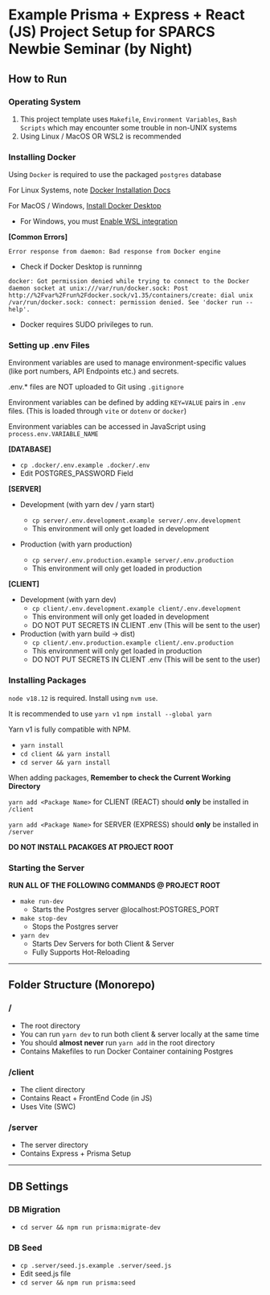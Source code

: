 # Example Prisma + Express + React (JS) Project Setup for SPARCS Newbie Seminar (by Night)

## How to Run

### Operating System

1. This project template uses `Makefile`, `Environment Variables`, `Bash Scripts` which may encounter some trouble in non-UNIX systems
2. Using Linux / MacOS OR WSL2 is recommended

### Installing Docker

Using `Docker` is required to use the packaged `postgres` database

For Linux Systems, note [Docker Installation Docs](https://docs.docker.com/engine/install/ubuntu/)

For MacOS / Windows, [Install Docker Desktop](https://www.docker.com/products/docker-desktop/)

* For Windows, you must [Enable WSL integration](https://learn.microsoft.com/ko-kr/windows/wsl/tutorials/wsl-containers)

**[Common Errors]**

```
Error response from daemon: Bad response from Docker engine
```

* Check if Docker Desktop is runninng

```
docker: Got permission denied while trying to connect to the Docker daemon socket at unix:///var/run/docker.sock: Post http://%2Fvar%2Frun%2Fdocker.sock/v1.35/containers/create: dial unix /var/run/docker.sock: connect: permission denied. See 'docker run --help'.
```

* Docker requires SUDO privileges to run.

### Setting up .env Files

Environment variables are used to manage  environment-specific values (like port numbers, API Endpoints etc.) and secrets.

.env.* files are NOT uploaded to Git using `.gitignore`

Environment variables can be defined by adding `KEY=VALUE` pairs in `.env` files. (This is loaded through `vite` or `dotenv` or `docker`)

Environment variables can be accessed in JavaScript using `process.env.VARIABLE_NAME`


**[DATABASE]**

- `cp .docker/.env.example .docker/.env`
- Edit POSTGRES_PASSWORD Field

**[SERVER]**

- Development (with yarn dev / yarn start)
  - `cp server/.env.development.example server/.env.development`
  - This environment will only get loaded  in development 

- Production (with yarn production)
  - `cp server/.env.production.example server/.env.production`
  - This environment will only get loaded in production

**[CLIENT]**

- Development (with yarn dev)
  - `cp client/.env.development.example client/.env.development`
  - This environment will only get loaded in development
  - DO NOT PUT SECRETS IN CLIENT .env (This will be sent to the user)
- Production (with yarn build -> dist)
  - `cp client/.env.production.example client/.env.production` 
  - This environment will only get loaded in production
  - DO NOT PUT SECRETS IN CLIENT .env (This will be sent to the user)

### Installing Packages

`node v18.12` is required.
Install using `nvm use`.

It is recommended to use `yarn v1`
`npm install --global yarn`

Yarn v1 is fully compatible with NPM.

- `yarn install`
- `cd client && yarn install`
- `cd server && yarn install`

When adding packages, **Remember to check the Current Working Directory**

`yarn add <Package Name>` for CLIENT (REACT) should **only** be installed in `/client`

`yarn add <Package Name>` for SERVER (EXPRESS) should **only** be installed in `/server`

**DO NOT INSTALL PACAKGES AT PROJECT ROOT**

### Starting the Server
**RUN ALL OF THE FOLLOWING COMMANDS @ PROJECT ROOT** 
- `make run-dev`
  - Starts the Postgres server @localhost:POSTGRES_PORT
- `make stop-dev`
  - Stops the Postgres server
- `yarn dev`
  - Starts Dev Servers for both Client & Server
  - Fully Supports Hot-Reloading


****

## Folder Structure (Monorepo)

### /

- The root directory
- You can run `yarn dev` to run both client & server locally at the same time
- You should **almost never** run `yarn add` in the root directory
- Contains Makefiles to run Docker Container containing Postgres

### /client

- The client directory
- Contains React + FrontEnd Code (in JS)
- Uses Vite (SWC)

### /server

- The server directory
- Contains Express + Prisma Setup

****

## DB Settings
### DB Migration
- `cd server && npm run prisma:migrate-dev`
### DB Seed
- `cp .server/seed.js.example .server/seed.js`
- Edit seed.js file
- `cd server && npm run prisma:seed`